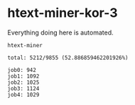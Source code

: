 # htext-miner-kor-3

Everything doing here is automated.

```
htext-miner

total: 5212/9855 (52.886859462201926%)

job0: 942
job1: 1092
job2: 1025
job3: 1124
job4: 1029
```
